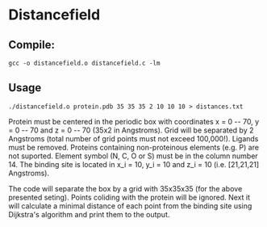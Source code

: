 # Distancefield

## Compile:
`gcc -o distancefield.o distancefield.c -lm`

## Usage
`./distancefield.o protein.pdb 35 35 35 2 10 10 10 > distances.txt`

Protein must be centered in the periodic box with coordinates x = 0 -- 70, y = 0 -- 70 and z = 0 -- 70
(35x2 in Angstroms). Grid will be separated by 2 Angstroms (total number of grid points must not exceed 100,000!).
Ligands must be removed. Proteins containing non-proteinous elements (e.g. P) are not suported.
Element symbol (N, C, O or S) must be in the column number 14. The binding site is located in
x_i = 10, y_i = 10 and z_i = 10 (i.e. [21,21,21] Angstroms).

The code will separate the box by a grid with 35x35x35 (for the above presented seting). Points coliding with the protein will
be ignored. Next it will calculate a minimal distance of each point from the binding site using Dijkstra's algorithm and
print them to the output.

